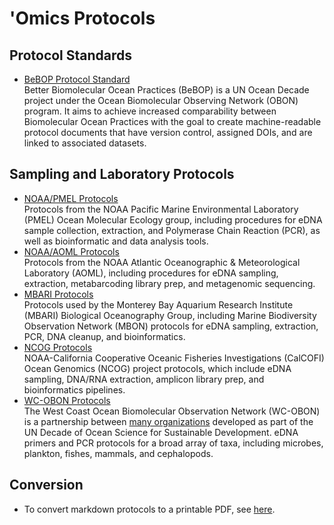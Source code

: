 # 'Omics Protocols

## Protocol Standards

- [BeBOP Protocol Standard](https://github.com/BeBOP-OBON)<br>
Better Biomolecular Ocean Practices (BeBOP) is a UN Ocean Decade project under the Ocean Biomolecular Observing Network (OBON) program. It aims to achieve increased comparability between Biomolecular Ocean Practices with the goal to create machine-readable protocol documents that have version control, assigned DOIs, and are linked to associated datasets.

## Sampling and Laboratory Protocols

- [NOAA/PMEL Protocols](https://github.com/NOAA-PMEL/Ocean-Molecular-Ecology#pcr-protocols)<br>
Protocols from the NOAA Pacific Marine Environmental Laboratory (PMEL) Ocean Molecular Ecology group, including procedures for eDNA sample collection, extraction, and Polymerase Chain Reaction (PCR), as well as bioinformatic and data analysis tools.
- [NOAA/AOML Protocols](https://github.com/aomlomics/protocols)<br>
Protocols from the NOAA Atlantic Oceanographic & Meteorological Laboratory (AOML), including procedures for eDNA sampling, extraction, metabarcoding library prep, and metagenomic sequencing.
- [MBARI Protocols](https://mbari-bog.github.io/MBON-Protocols/)<br>
Protocols used by the Monterey Bay Aquarium Research Institute (MBARI) Biological Oceanography Group, including Marine Biodiversity Observation Network (MBON) protocols for eDNA sampling, extraction, PCR, DNA cleanup, and bioinformatics.
- [NCOG Protocols](https://calcofi.org/data/marine-ecosystem-data/e-dna/)<br>
NOAA-California Cooperative Oceanic Fisheries Investigations (CalCOFI) Ocean Genomics (NCOG) project protocols,  which include eDNA sampling, DNA/RNA extraction, amplicon library prep, and bioinformatics pipelines.
- [WC-OBON Protocols](https://github.com/marinednadude/west-coast-obon-protocols)<br>
The West Coast Ocean Biomolecular Observation Network (WC-OBON) is a partnership between [many organizations](https://evsatt.github.io/WC-OBON_Website/#partners) developed as part of the UN Decade of Ocean Science for Sustainable Development. eDNA primers and PCR protocols for a broad array of taxa, including microbes, plankton, fishes, mammals, and cephalopods.

## Conversion

- To convert markdown protocols to a printable PDF, see [here](https://github.com/BeBOP-OBON/0_protocol_collection_template?tab=readme-ov-file#converting-markdown-to-pdf).
